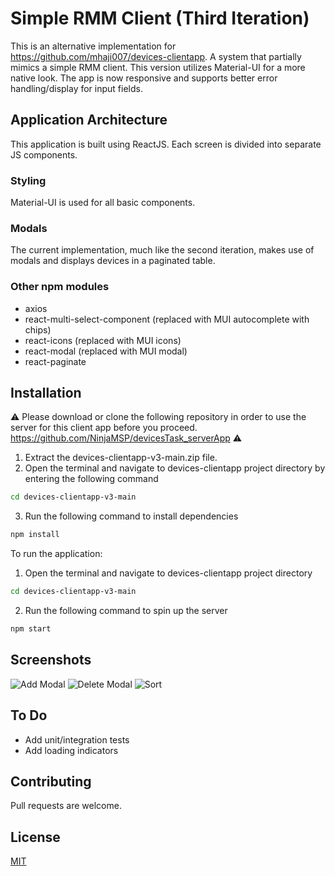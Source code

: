 # Simple RMM Client (Third Iteration) 

This is an alternative implementation for <https://github.com/mhaji007/devices-clientapp>. A system that partially mimics a simple RMM client. This version utilizes Material-UI for a more native look. The app is now responsive and supports better error handling/display for input fields.

## Application Architecture
This application is built using ReactJS. Each screen is divided into separate JS components.

### Styling
Material-UI is used for all basic components.

### Modals

The current implementation, much like the second iteration, makes use of modals and displays devices in a paginated table.

### Other npm modules
*	axios
*	react-multi-select-component (replaced with MUI autocomplete with chips)
*	react-icons (replaced with MUI icons)
*	react-modal (replaced with MUI modal)
*	react-paginate

## Installation
⚠️ 
Please download or clone the following repository in order to use the server for this client app before you proceed. <https://github.com/NinjaMSP/devicesTask_serverApp>
⚠️

1.	Extract the devices-clientapp-v3-main.zip file.  
2.	Open the terminal and navigate to devices-clientapp project directory by entering the following command


```bash
cd devices-clientapp-v3-main
```
3.	Run the following command to install dependencies 

```bash
npm install 
```

To run the application: 

1.	Open the terminal and navigate to devices-clientapp project directory 
```bash
cd devices-clientapp-v3-main
```
2.	Run the following command to spin up the server
```bash
npm start 
```

## Screenshots
![Add Modal](https://user-images.githubusercontent.com/22078200/142036800-4009cab4-bee4-4f01-86c8-14b00c6c0629.PNG)
![Delete Modal](https://user-images.githubusercontent.com/22078200/142036830-8ef6c3b6-fe73-408c-9cc4-2ea5740d519c.PNG)
![Sort](https://user-images.githubusercontent.com/22078200/142036923-8b04b036-cf2e-48ee-aa92-7a1702f33f15.PNG)

## To Do
* Add unit/integration tests
* Add loading indicators

## Contributing
Pull requests are welcome.

## License
[MIT](https://choosealicense.com/licenses/mit/)
